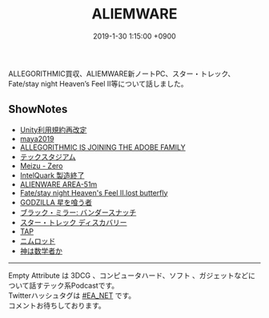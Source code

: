 ﻿---
actor_ids:
  - kou
  - hikaru
audio_file_path: /audio/5.mp3
audio_file_size: 38
date: 2019-1-30 1:15:00 +0900
description: ALLEGORITHMIC買収、ALIEMWARE新ノートPC、スター・トレック、Fate/stay night Heaven’s Feel Ⅱ等について話しました。
duration: "82:17"
layout: article
title: 5. ALIEMWARE
---

ALLEGORITHMIC買収、ALIEMWARE新ノートPC、スター・トレック、Fate/stay night Heaven’s Feel Ⅱ等について話しました。

## ShowNotes
- [Unity利用規約再改定](https://automaton-media.com/articles/newsjp/20190118-83487/)
- [maya2019](http://help.autodesk.com/view/MAYAUL/2019/JPN/?guid=GUID-6E87DC1E-3E18-45DD-834D-E34AAE5DA655)
- [ALLEGORITHMIC IS JOINING THE ADOBE FAMILY](https://www.allegorithmic.com/blog/allegorithmic-joining-adobe-family)
- [テックスタジアム](https://tech-sta.com/)
- [Meizu - Zero](https://www.gizmodo.jp/2019/01/meizu-zero.html)
- [IntelQuark 製造終了](https://pc.watch.impress.co.jp/docs/news/1165629.html)
- [ALIENWARE AREA-51m](https://www.gizmodo.jp/2019/01/dell-alienware-area-51m-launch.html)
- [Fate/stay night Heaven's Feel Ⅱ.lost butterfly](https://www.fate-sn.com/)
- [GODZILLA 星を喰う者](https://www.netflix.com/jp/title/80198623)
- [ブラック・ミラー: バンダースナッチ](https://www.netflix.com/jp/title/80988062)
- [スター・トレック ディスカバリー](http://paramount.nbcuni.co.jp/startrek-discovery/)
- [TAP](https://www.amazon.co.jp/ＴＡＰ-河出文庫-グレッグ・イーガン-ebook/dp/B01HBBAGL8/)
- [ニムロッド](https://www.amazon.co.jp/%E3%83%8B%E3%83%A0%E3%83%AD%E3%83%83%E3%83%89-%E4%B8%8A%E7%94%B0%E5%B2%B3%E5%BC%98-ebook/dp/B07MG3G7Y9)
- [神は数学者か](https://www.amazon.co.jp/%E7%A5%9E%E3%81%AF%E6%95%B0%E5%AD%A6%E8%80%85%E3%81%8B%EF%BC%9F%E2%94%80%E2%94%80%E6%95%B0%E5%AD%A6%E3%81%AE%E4%B8%8D%E5%8F%AF%E6%80%9D%E8%AD%B0%E3%81%AA%E6%AD%B4%E5%8F%B2-%E3%83%8F%E3%83%A4%E3%82%AB%E3%83%AF%E6%96%87%E5%BA%ABNF-%E3%83%9E%E3%83%AA%E3%82%AA-%E3%83%AA%E3%83%B4%E3%82%A3%E3%82%AA-ebook/dp/B076Q85NDR)

---

Empty Attribute は 3DCG 、コンピュータハード、ソフト 、ガジェットなどについて話すテック系Podcastです。  
Twitterハッシュタグは [#EA_NET](https://twitter.com/intent/tweet?hashtags=EA_Net) です。  
コメントお待ちしております。